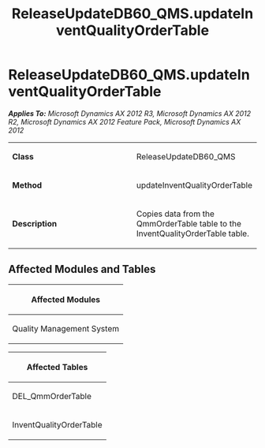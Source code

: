 ﻿---
title: ReleaseUpdateDB60_QMS.updateInventQualityOrderTable
TOCTitle: ReleaseUpdateDB60_QMS.updateInventQualityOrderTable
ms:assetid: 8ee59723-09e2-d7c7-14f8-8fcd4a65bc40
ms:mtpsurl: https://msdn.microsoft.com/en-us/library/JJ736519(v=AX.60)
ms:contentKeyID: 49709708
ms.date: 05/18/2015
mtps_version: v=AX.60
---

# ReleaseUpdateDB60\_QMS.updateInventQualityOrderTable 


_**Applies To:** Microsoft Dynamics AX 2012 R3, Microsoft Dynamics AX 2012 R2, Microsoft Dynamics AX 2012 Feature Pack, Microsoft Dynamics AX 2012_

<table>
<colgroup>
<col style="width: 50%" />
<col style="width: 50%" />
</colgroup>
<tbody>
<tr class="odd">
<td><p><strong>Class</strong></p></td>
<td><p>ReleaseUpdateDB60_QMS</p></td>
</tr>
<tr class="even">
<td><p><strong>Method</strong></p></td>
<td><p>updateInventQualityOrderTable</p></td>
</tr>
<tr class="odd">
<td><p><strong>Description</strong></p></td>
<td><p>Copies data from the QmmOrderTable table to the InventQualityOrderTable table.</p></td>
</tr>
</tbody>
</table>


## Affected Modules and Tables

<table>
<colgroup>
<col style="width: 100%" />
</colgroup>
<thead>
<tr class="header">
<th><p>Affected Modules</p></th>
</tr>
</thead>
<tbody>
<tr class="odd">
<td><p>Quality Management System</p></td>
</tr>
</tbody>
</table>


<table>
<colgroup>
<col style="width: 100%" />
</colgroup>
<thead>
<tr class="header">
<th><p>Affected Tables</p></th>
</tr>
</thead>
<tbody>
<tr class="odd">
<td><p>DEL_QmmOrderTable</p></td>
</tr>
<tr class="even">
<td><p>InventQualityOrderTable</p></td>
</tr>
</tbody>
</table>

  


